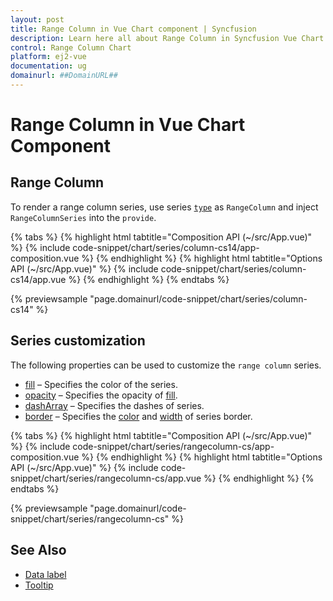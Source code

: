```yaml
---
layout: post
title: Range Column in Vue Chart component | Syncfusion
description: Learn here all about Range Column in Syncfusion Vue Chart component of Syncfusion Essential JS 2 and more.
control: Range Column Chart
platform: ej2-vue
documentation: ug
domainurl: ##DomainURL##
---
```


# Range Column in Vue Chart Component

## Range Column

To render a range column series, use series [`type`](https://ej2.syncfusion.com/vue/documentation/api/chart/series/#type) as `RangeColumn` and inject `RangeColumnSeries` into the `provide`.

{% tabs %}
{% highlight html tabtitle="Composition API (~/src/App.vue)" %}
{% include code-snippet/chart/series/column-cs14/app-composition.vue %}
{% endhighlight %}
{% highlight html tabtitle="Options API (~/src/App.vue)" %}
{% include code-snippet/chart/series/column-cs14/app.vue %}
{% endhighlight %}
{% endtabs %}
        
{% previewsample "page.domainurl/code-snippet/chart/series/column-cs14" %}

## Series customization

The following properties can be used to customize the `range column` series.

* [fill](https://ej2.syncfusion.com/vue/documentation/api/chart/seriesModel/#fill) – Specifies the color of the series.
* [opacity](https://ej2.syncfusion.com/vue/documentation/api/chart/seriesModel/#opacity) – Specifies the opacity of [fill](https://ej2.syncfusion.com/vue/documentation/api/chart/seriesModel/#fill).
* [dashArray](https://ej2.syncfusion.com/vue/documentation/api/chart/seriesModel/#dasharray) – Specifies the dashes of series.
* [border](https://ej2.syncfusion.com/vue/documentation/api/chart/borderModel/#properties) – Specifies the [color](https://ej2.syncfusion.com/vue/documentation/api/chart/borderModel/#color) and [width](https://helpej2.syncfusion.com/vue/documentation/api/chart/borderModel/#width) of series border.

{% tabs %}
{% highlight html tabtitle="Composition API (~/src/App.vue)" %}
{% include code-snippet/chart/series/rangecolumn-cs/app-composition.vue %}
{% endhighlight %}
{% highlight html tabtitle="Options API (~/src/App.vue)" %}
{% include code-snippet/chart/series/rangecolumn-cs/app.vue %}
{% endhighlight %}
{% endtabs %}
        
{% previewsample "page.domainurl/code-snippet/chart/series/rangecolumn-cs" %}

## See Also

* [Data label](../data-labels/)
* [Tooltip](../tool-tip/)